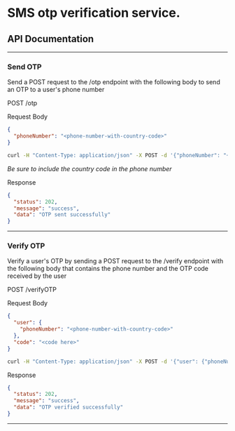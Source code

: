 # SMS otp verification service.


## API Documentation
---
### Send OTP

Send a POST request to the /otp endpoint with the following body to send an OTP to a user's phone number

POST /otp

Request Body

```json
{
  "phoneNumber": "<phone-number-with-country-code>"
}
```

```bash
curl -H "Content-Type: application/json" -X POST -d '{"phoneNumber": "+917420840576"}' http://localhost:8000/otp
```

_Be sure to include the country code in the phone number_

Response

```json
{
  "status": 202,
  "message": "success",
  "data": "OTP sent successfully"
}
```
---
### Verify OTP

Verify a user's OTP by sending a POST request to the /verify endpoint with the following body that contains the phone number and the OTP code received by the user

POST /verifyOTP

Request Body

```json
{
  "user": {
    "phoneNumber": "<phone-number-with-country-code>"
  },
  "code": "<code here>"
}
```

```bash
curl -H "Content-Type: application/json" -X POST -d '{"user": {"phoneNumber": "+917420840576"}, "code":"795279"}' http://localhost:8000/verifyOTP
```

Response

```json
{
  "status": 202,
  "message": "success",
  "data": "OTP verified successfully"
}
```
---